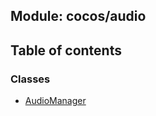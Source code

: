 ## Module: cocos/audio


<div class="table-of-content">
<h2> Table of contents </h2>


### Classes

- [AudioManager](docs/zh/cocos-audio/Class/AudioManager.md)

</div>
